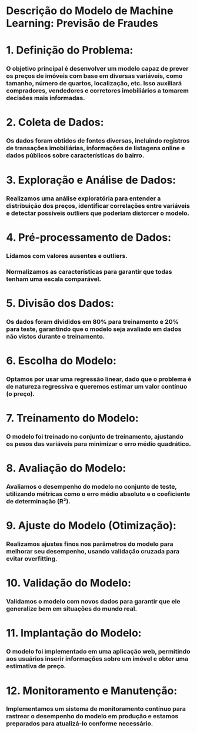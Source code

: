 # Descrição do Modelo de Machine Learning: Previsão de Fraudes

# 1. Definição do Problema:

   ### O objetivo principal é desenvolver um modelo capaz de prever os preços de imóveis com base em diversas variáveis, como tamanho, número de quartos, localização, etc. Isso auxiliará compradores, vendedores e corretores imobiliários a tomarem decisões mais informadas.

# 2. Coleta de Dados:

   ### Os dados foram obtidos de fontes diversas, incluindo registros de transações imobiliárias, informações de listagens online e dados públicos sobre características do bairro.

# 3. Exploração e Análise de Dados:

   ### Realizamos uma análise exploratória para entender a distribuição dos preços, identificar correlações entre variáveis e detectar possíveis outliers que poderiam distorcer o modelo.

# 4. Pré-processamento de Dados:

   ### Lidamos com valores ausentes e outliers.
   ### Normalizamos as características para garantir que todas tenham uma escala comparável.

# 5. Divisão dos Dados:

   ### Os dados foram divididos em 80% para treinamento e 20% para teste, garantindo que o modelo seja avaliado em dados não vistos durante o treinamento.

# 6. Escolha do Modelo:

   ### Optamos por usar uma regressão linear, dado que o problema é de natureza regressiva e queremos estimar um valor contínuo (o preço).

# 7. Treinamento do Modelo:

   ### O modelo foi treinado no conjunto de treinamento, ajustando os pesos das variáveis para minimizar o erro médio quadrático.

# 8. Avaliação do Modelo:

   ### Avaliamos o desempenho do modelo no conjunto de teste, utilizando métricas como o erro médio absoluto e o coeficiente de determinação (R²).

# 9. Ajuste do Modelo (Otimização):

   ### Realizamos ajustes finos nos parâmetros do modelo para melhorar seu desempenho, usando validação cruzada para evitar overfitting.

# 10. Validação do Modelo:

   ### Validamos o modelo com novos dados para garantir que ele generalize bem em situações do mundo real.

# 11. Implantação do Modelo:

   ### O modelo foi implementado em uma aplicação web, permitindo aos usuários inserir informações sobre um imóvel e obter uma estimativa de preço.

# 12. Monitoramento e Manutenção:

   ### Implementamos um sistema de monitoramento contínuo para rastrear o desempenho do modelo em produção e estamos preparados para atualizá-lo conforme necessário.
